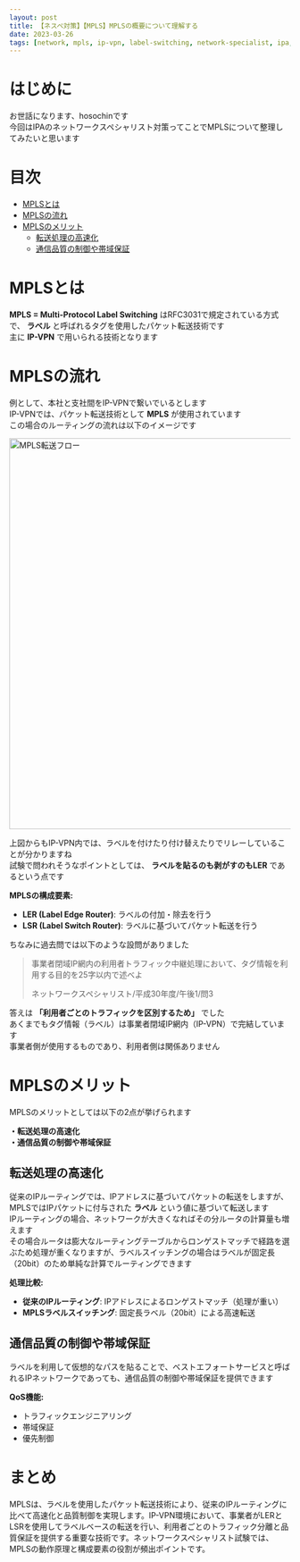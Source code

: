 ```yaml
---
layout: post
title: 【ネスペ対策】【MPLS】MPLSの概要について理解する
date: 2023-03-26
tags: [network, mpls, ip-vpn, label-switching, network-specialist, ipa, routing]
---
```


# はじめに

お世話になります、hosochinです  
今回はIPAのネットワークスペシャリスト対策ってことでMPLSについて整理してみたいと思います

# 目次

- [MPLSとは](#mplsとは)
- [MPLSの流れ](#mplsの流れ)
- [MPLSのメリット](#mplsのメリット)
  - [転送処理の高速化](#転送処理の高速化)
  - [通信品質の制御や帯域保証](#通信品質の制御や帯域保証)

# MPLSとは

**MPLS = Multi-Protocol Label Switching** はRFC3031で規定されている方式で、 **ラベル** と呼ばれるタグを使用したパケット転送技術です  
主に **IP-VPN** で用いられる技術となります

# MPLSの流れ

例として、本社と支社間をIP-VPNで繋いでいるとします  
IP-VPNでは、パケット転送技術として **MPLS** が使用されています  
この場合のルーティングの流れは以下のイメージです

<img src="{{ '/assets/images/2023-03-26_1.png' | relative_url }}" alt="MPLS転送フロー" width="700">

上図からもIP-VPN内では、ラベルを付けたり付け替えたりでリレーしていることが分かりますね  
試験で問われそうなポイントとしては、 **ラベルを貼るのも剥がすのもLER** であるという点です  

**MPLSの構成要素:**
- **LER (Label Edge Router)**: ラベルの付加・除去を行う
- **LSR (Label Switch Router)**: ラベルに基づいてパケット転送を行う

ちなみに過去問では以下のような設問がありました

> 事業者閉域IP網内の利用者トラフィック中継処理において、タグ情報を利用する目的を25字以内で述べよ
> 
> ネットワークスペシャリスト/平成30年度/午後1/問3

答えは **「利用者ごとのトラフィックを区別するため」** でした  
あくまでもタグ情報（ラベル）は事業者閉域IP網内（IP-VPN）で完結しています  
事業者側が使用するものであり、利用者側は関係ありません

# MPLSのメリット

MPLSのメリットとしては以下の2点が挙げられます

**・転送処理の高速化**  
**・通信品質の制御や帯域保証**

## 転送処理の高速化

従来のIPルーティングでは、IPアドレスに基づいてパケットの転送をしますが、MPLSではIPパケットに付与された **ラベル** という値に基づいて転送します  
IPルーティングの場合、ネットワークが大きくなればその分ルータの計算量も増えます  
その場合ルータは膨大なルーティングテーブルからロンゲストマッチで経路を選ぶため処理が重くなりますが、ラベルスイッチングの場合はラベルが固定長（20bit）のため単純な計算でルーティングできます

**処理比較:**
- **従来のIPルーティング**: IPアドレスによるロンゲストマッチ（処理が重い）
- **MPLSラベルスイッチング**: 固定長ラベル（20bit）による高速転送

## 通信品質の制御や帯域保証

ラベルを利用して仮想的なパスを貼ることで、ベストエフォートサービスと呼ばれるIPネットワークであっても、通信品質の制御や帯域保証を提供できます

**QoS機能:**
- トラフィックエンジニアリング
- 帯域保証
- 優先制御

# まとめ

MPLSは、ラベルを使用したパケット転送技術により、従来のIPルーティングに比べて高速化と品質制御を実現します。IP-VPN環境において、事業者がLERとLSRを使用してラベルベースの転送を行い、利用者ごとのトラフィック分離と品質保証を提供する重要な技術です。ネットワークスペシャリスト試験では、MPLSの動作原理と構成要素の役割が頻出ポイントです。
